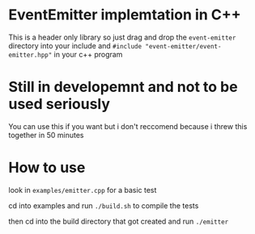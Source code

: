 # EventEmitter implemtation in C++
This is a header only library so just drag and drop the ``event-emitter`` directory into your include and ``#include "event-emitter/event-emitter.hpp"`` in your c++ program

# Still in developemnt and not to be used seriously 
You can use this if you want but i don't reccomend because i threw this together in 50 minutes

# How to use
look in ``examples/emitter.cpp`` for a basic test

cd into examples and run ``./build.sh`` to compile the tests

then cd into the build directory that got created and run ``./emitter``